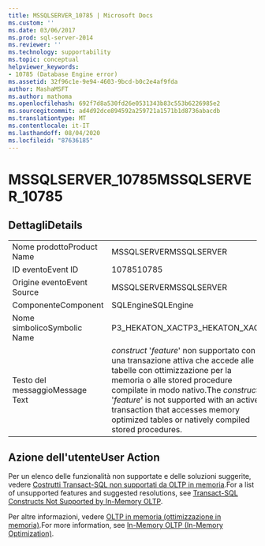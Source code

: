 ```yaml
---
title: MSSQLSERVER_10785 | Microsoft Docs
ms.custom: ''
ms.date: 03/06/2017
ms.prod: sql-server-2014
ms.reviewer: ''
ms.technology: supportability
ms.topic: conceptual
helpviewer_keywords:
- 10785 (Database Engine error)
ms.assetid: 32f96c1e-9e94-4603-9bcd-b0c2e4af9fda
author: MashaMSFT
ms.author: mathoma
ms.openlocfilehash: 692f7d8a530fd26e0531343b83c553b6226985e2
ms.sourcegitcommit: ad4d92dce894592a259721a1571b1d8736abacdb
ms.translationtype: MT
ms.contentlocale: it-IT
ms.lasthandoff: 08/04/2020
ms.locfileid: "87636185"
---
```

# <a name="mssqlserver_10785"></a><span data-ttu-id="1a51f-102">MSSQLSERVER_10785</span><span class="sxs-lookup"><span data-stu-id="1a51f-102">MSSQLSERVER_10785</span></span>
    
## <a name="details"></a><span data-ttu-id="1a51f-103">Dettagli</span><span class="sxs-lookup"><span data-stu-id="1a51f-103">Details</span></span>  
  
|||  
|-|-|  
|<span data-ttu-id="1a51f-104">Nome prodotto</span><span class="sxs-lookup"><span data-stu-id="1a51f-104">Product Name</span></span>|<span data-ttu-id="1a51f-105">MSSQLSERVER</span><span class="sxs-lookup"><span data-stu-id="1a51f-105">MSSQLSERVER</span></span>|  
|<span data-ttu-id="1a51f-106">ID evento</span><span class="sxs-lookup"><span data-stu-id="1a51f-106">Event ID</span></span>|<span data-ttu-id="1a51f-107">10785</span><span class="sxs-lookup"><span data-stu-id="1a51f-107">10785</span></span>|  
|<span data-ttu-id="1a51f-108">Origine evento</span><span class="sxs-lookup"><span data-stu-id="1a51f-108">Event Source</span></span>|<span data-ttu-id="1a51f-109">MSSQLSERVER</span><span class="sxs-lookup"><span data-stu-id="1a51f-109">MSSQLSERVER</span></span>|  
|<span data-ttu-id="1a51f-110">Componente</span><span class="sxs-lookup"><span data-stu-id="1a51f-110">Component</span></span>|<span data-ttu-id="1a51f-111">SQLEngine</span><span class="sxs-lookup"><span data-stu-id="1a51f-111">SQLEngine</span></span>|  
|<span data-ttu-id="1a51f-112">Nome simbolico</span><span class="sxs-lookup"><span data-stu-id="1a51f-112">Symbolic Name</span></span>|<span data-ttu-id="1a51f-113">P3_HEKATON_XACT</span><span class="sxs-lookup"><span data-stu-id="1a51f-113">P3_HEKATON_XACT</span></span>|  
|<span data-ttu-id="1a51f-114">Testo del messaggio</span><span class="sxs-lookup"><span data-stu-id="1a51f-114">Message Text</span></span>|<span data-ttu-id="1a51f-115">*construct* '*feature*' non supportato con una transazione attiva che accede alle tabelle con ottimizzazione per la memoria o alle stored procedure compilate in modo nativo.</span><span class="sxs-lookup"><span data-stu-id="1a51f-115">The *construct* '*feature*' is not supported with an active transaction that accesses memory optimized tables or natively compiled stored procedures.</span></span>|  
  
## <a name="user-action"></a><span data-ttu-id="1a51f-116">Azione dell'utente</span><span class="sxs-lookup"><span data-stu-id="1a51f-116">User Action</span></span>  
 <span data-ttu-id="1a51f-117">Per un elenco delle funzionalità non supportate e delle soluzioni suggerite, vedere [Costrutti Transact-SQL non supportati da OLTP in memoria](../in-memory-oltp/transact-sql-constructs-not-supported-by-in-memory-oltp.md).</span><span class="sxs-lookup"><span data-stu-id="1a51f-117">For a list of unsupported features and suggested resolutions, see [Transact-SQL Constructs Not Supported by In-Memory OLTP](../in-memory-oltp/transact-sql-constructs-not-supported-by-in-memory-oltp.md).</span></span>  
  
 <span data-ttu-id="1a51f-118">Per altre informazioni, vedere [OLTP in memoria &#40;ottimizzazione in memoria&#41;](../in-memory-oltp/in-memory-oltp-in-memory-optimization.md).</span><span class="sxs-lookup"><span data-stu-id="1a51f-118">For more information, see [In-Memory OLTP &#40;In-Memory Optimization&#41;](../in-memory-oltp/in-memory-oltp-in-memory-optimization.md).</span></span>  
  
  

